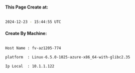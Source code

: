 
   
#### This Page Create at:

```bash

2024-12-23 - 15:44:55 UTC

```

#### Create By Machine:

```bash

Host Name : fv-az1205-774

platform  : Linux-6.5.0-1025-azure-x86_64-with-glibc2.35

Ip Local  : 10.1.1.122

```

